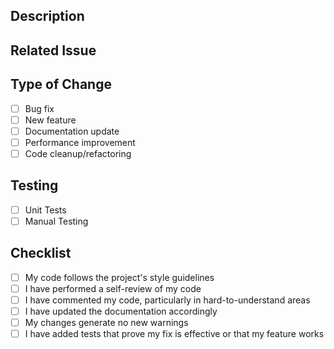## Description
<!-- Describe your changes in detail -->

## Related Issue
<!-- Please link to the issue here if applicable -->

## Type of Change
<!-- Please delete options that are not relevant -->
- [ ] Bug fix
- [ ] New feature
- [ ] Documentation update
- [ ] Performance improvement
- [ ] Code cleanup/refactoring

## Testing
<!-- Please describe the tests you ran -->
- [ ] Unit Tests
- [ ] Manual Testing

## Checklist
- [ ] My code follows the project's style guidelines
- [ ] I have performed a self-review of my code
- [ ] I have commented my code, particularly in hard-to-understand areas
- [ ] I have updated the documentation accordingly
- [ ] My changes generate no new warnings
- [ ] I have added tests that prove my fix is effective or that my feature works
